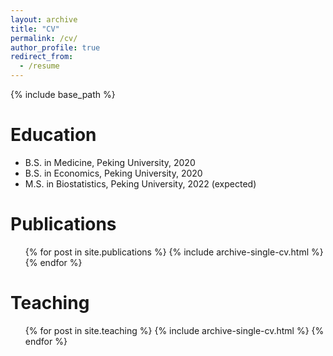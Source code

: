 ```yaml
---
layout: archive
title: "CV"
permalink: /cv/
author_profile: true
redirect_from:
  - /resume
---
```


{% include base_path %}

Education
======
* B.S. in Medicine, Peking University, 2020
* B.S. in Economics, Peking University, 2020
* M.S. in Biostatistics, Peking University, 2022 (expected)

Publications
======
  <ul>{% for post in site.publications %}
    {% include archive-single-cv.html %}
  {% endfor %}</ul>
  
  
Teaching
======
  <ul>{% for post in site.teaching %}
    {% include archive-single-cv.html %}
  {% endfor %}</ul>
  
